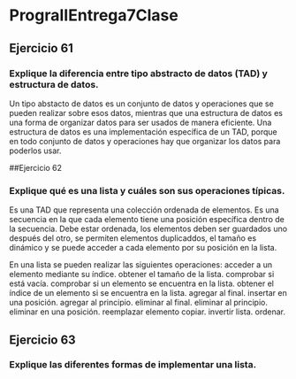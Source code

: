 # PrograIIEntrega7Clase

## Ejercicio 61

### Explique la diferencia entre tipo abstracto de datos (TAD) y estructura de datos.

Un tipo abstacto de datos es un conjunto de datos y operaciones que se pueden realizar sobre esos datos, mientras que una estructura de datos es una forma de organizar datos para ser usados de manera eficiente.
Una estructura de datos es una implementación específica de un TAD, porque en todo conjunto de datos y operaciones hay que organizar los datos para poderlos usar.

##Ejercicio 62

### Explique qué es una lista y cuáles son sus operaciones típicas.

Es una TAD que representa una colección ordenada de elementos. Es una secuencia en la que cada elemento tiene una posición específica dentro de la secuencia.
Debe estar ordenada, los elementos deben ser guardados uno después del otro, se permiten elementos duplicaddos, el tamaño es dinámico y se puede acceder a cada elemento por su posición en la lista.

En una lista se pueden realizar las siguientes operaciones: 
  acceder a un elemento mediante su índice.
  obtener el tamaño de la lista.
  comprobar si está vacía.
  comprobar si un elemento se encuentra en la lista.
  obtener el índice de un elemento si se encuentra en la lista.
  agregar al final.
  insertar en una posición.
  agregar al principio.
  eliminar al final.
  eliminar al principio.
  eliminar en una posición.
  reemplazar elemento
  copiar.
  invertir lista.
  ordenar.

## Ejercicio 63

### Explique las diferentes formas de implementar una lista.
